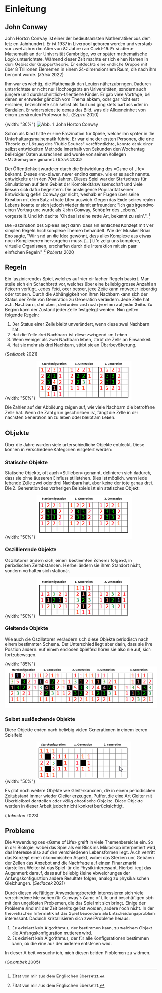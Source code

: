 # Einleitung #

## John Conway
John Horton Conway ist einer der bedeutsamsten Mathematiker aus dem letzten Jahrhundert. Er ist 1937 in Liverpool geboren worden und verstarb vor zwei Jahren im Alter von 82 Jahren an Covid-19. Er studierte Mathematik an der Universität Cambridge, wo er später mathematische Logik unterrichtete. Während dieser Zeit machte er sich einen Namen in dem Gebiet der Gruppentheorie. Er entdeckte eine endliche Gruppe mit über 8 Trillionen Elementen in einem 24-dimensionalem Raum, die nach ihm benannt wurde. (*Strick* 2022)

Ihm war es wichtig, die Mathematik den Leuten näherzubringen. Dadurch unterrichtete er nicht nur Hochbegabte an Universitäten, sondern auch jüngere und durchschnittlich-talentierte Kinder. Er gab viele Vorträge, bei denen er entweder gänzlich vom Thema abkam, oder gar nicht erst erschien, bezeichnete sich selbst als faul und ging stets barfuss oder in Sandalen. Er widerspiegelte genau das Bild, was die Allgemeinheit von einem zerstreuten Professor hat. (*Szpiro* 2020)

{width: "30%"}
![Abb. 1: John Horton Conway](conway.png) 


Schon als Kind hatte er eine Faszination für Spiele, welche ihn später in die Unterhaltungsmathematik führte. Er war eine der ersten Personen, die eine Theorie zur Lösung des "Rubic Scubes" veröffentlichte, konnte dank einer selbst entwickelten Methode innerhalb von Sekunden den Wochentag beliebiger Daten ausrechnen und wurde von seinen Kollegen «Mathemagier» genannt. (*Strick* 2022)

Der Öffentlichkeit wurde er durch die Entwicklung des «Game of Life» bekannt. Dieses «no-player, never ending game», wie er es auch nannte, entwickelte er in den 70er Jahren. Dieses Spiel war der Startschuss für Simulationen auf dem Gebiet der Komplexitätswissenschaft und viele liessen sich dafür begeistern. Die ansteigende Popularität seiner Entwicklung gefiel Conway gar nicht, weshalb er Fragen über seine Kreation mit dem Satz «I hate Life» auswich. Gegen das Ende seines realen Lebens konnte er sich jedoch wieder damit anfreunden: "Ich gab irgendwo einen Vortrag und wurde als 'John Conway, Schöpfer des Lebens.' vorgestellt. Und ich dachte 'Oh das ist eine nette Art, bekannt zu sein'.". [^footnote-1]

Die Faszination des Spieles liegt darin, dass ein einfaches Konzept mit vier simplen Regeln hochkomplexe Themen behandelt. Wie der Musiker Brian Eno sagte, "Wir sind an die Idee gewöhnt, dass alles Komplexe aus etwas noch Komplexerem hervorgehen muss. […] Life zeigt uns komplexe, virtuelle Organismen, erschaffen durch die Interaktion mit ein paar einfachen Regeln." [^footnote-1] [*Roberts* 2020](#Roberts)

[^footnote-1]: Zitat von mir aus dem Englischen übersetzt.

## Regeln

Ein faszinierendes Spiel, welches auf vier einfachen Regeln basiert. Man stelle sich ein Schachbrett vor, welches über eine beliebig grosse Anzahl an Feldern verfügt. Jedes Feld, oder besser, jede Zelle kann entweder lebendig oder tot sein. Durch die Abhängigkeit von ihren Nachbarn kann sich der Status der Zelle von Generation zu Generation verändern. Jede Zelle hat acht Nachbarn, drei oben, drei unten und noch je einen auf jeder Seite. Zu Beginn kann der Zustand jeder Zelle festgelegt werden. Nun gelten folgende Regeln:

1.	Der Status einer Zelle bleibt unverändert, wenn diese zwei Nachbarn hat.
2.	Hat die Zelle drei Nachbarn, ist diese zwingend am Leben.
3.	Wenn weniger als zwei Nachbarn leben, stirbt die Zelle an Einsamkeit.
4.	Hat sie mehr als drei Nachbarn, stirbt sie an Überbevölkerung.

(*Sedlacek* 2021)

{width: "50%"}
![Abb. 2: Lebensentwicklung](Lebensentwicklung.png)  

Die Zahlen auf der Abbildung zeigen auf, wie viele Nachbarn die betroffene Zelle hat. Wenn die Zahl grün geschrieben ist, fängt die Zelle in der nächsten Generation an zu leben oder bleibt am Leben.

## Objekte   

Über die Jahre wurden viele unterschiedliche Objekte entdeckt. Diese können in verschiedene Kategorien eingeteilt werden:

### Statische Objekte

Statische Objekte, oft auch «Stillleben» genannt, definieren sich dadurch, dass sie ohne äusseren Einfluss stillstehen. Dies ist möglich, wenn jede lebende Zelle zwei oder drei Nachbarn hat, aber keine der tote genau drei.
Die 2. Generation des vorherigen Beispiels ist ein statisches Objekt:


{width: "50%"}
![Abb. 3: Statisches Objekt](stable_gb.png)  


### Oszillierende Objekte

Oszillatoren ändern sich, einem bestimmten Schema folgend, in periodischen Zeitabständen. Hierbei ändern sie ihren Standort nicht, sondern verhalten sich stationär.



{width: "50%"}
![Abb. 4: Oszillierendes Objekt](oscillator_gb.png)  

### Gleitende Objekte

Wie auch die Oszillatoren verändern sich diese Objekte periodisch nach einem bestimmten Schema. Der Unterschied liegt aber darin, dass sie ihre Position ändern. Auf einem endlosen Spielfeld hören sie also nie auf, sich fortzubewegen.



{width: "85%"}
![Abb. 5: Gleitendes Objekt](Gleiter_gb.png)  


### Selbst auslöschende Objekte

Diese Objekte enden nach beliebig vielen Generationen in einem leeren Spielfeld



{width: "50%"}
![Abb. 6: Selbst auslöschendes Objekt](erased_gb.png)    



Es gibt noch weitere Objekte wie Gleiterkanonen, die in einem periodischen Zeitabstand immer wieder Gleiter erzeugen, Puffer, die eine Art Gleiter mit Überbleibsel darstellen oder völlig chaotische Objekte. Diese Objekte werden in dieser Arbeit jedoch nicht konkret berücksichtigt.

(*Johnston* 2023)

## Probleme

Die Anwendung des «Game of Life» greift in viele Themenbereiche ein. So in der Biologie, wobei das Spiel als ein Blick ins Mikroskop interpretiert wird, das Interesse also auf den verschiedenen Lebensformen liegt. Auch vertritt das Konzept einen ökonomischen Aspekt, wobei das Sterben und Gebären der Zellen das Angebot und die Nachfrage auf einem Finanzmarkt darstellen. Weiter ist das Spiel für die Physik interessant. Hierbei liegt das Augenmerk darauf, dass auf beliebig kleine Abweichungen der Anfangskonfiguration andere Resultate folgen, analog zu physikalischen Gleichungen. (*Sedlacek* 2021)

Durch diesen vielfältigen Anwendungsbereich interessieren sich viele verschiedene Menschen für Conway's Game of Life und beschäftigen sich mit den ungelösten Problemen, die das Spiel mit sich bringt. Einige der Probleme sind mit der Zeit bereits gelöst worden, andere noch nicht. In der theoretischen Informatik ist das Spiel besonders als Entscheidungsproblem interessant. Dadurch kristallisieren sich zwei Probleme heraus:

1. Es existiert kein Algorithmus, der bestimmen kann, zu welchem Objekt die Anfangskonfiguration mutieren wird.
2. Es existiert kein Algorithmus, der für alle Konfigurationen bestimmen kann, ob die eine aus der anderen entstehen wird.

In dieser Arbeit versuche ich, mich diesen beiden Problemen zu widmen.

(*Golombek* 2005)



